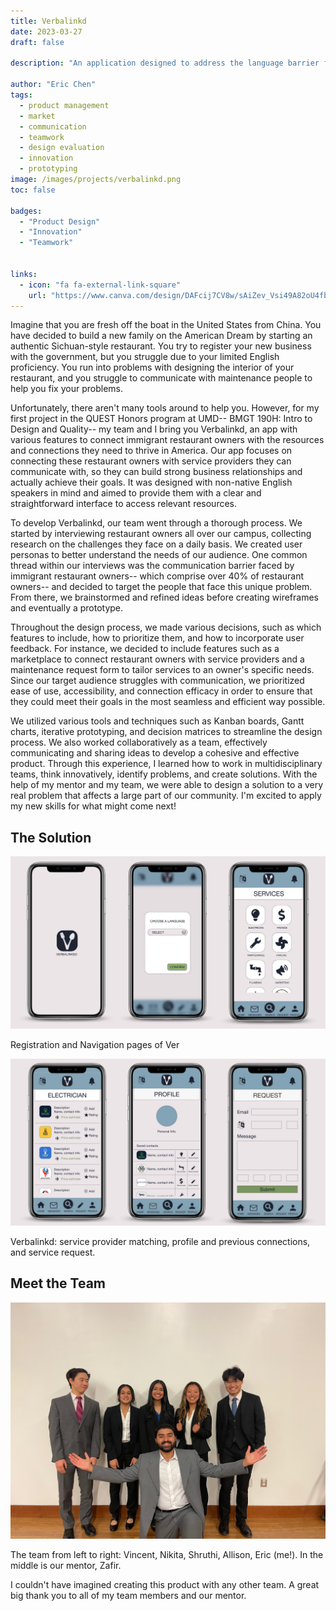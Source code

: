 ```yaml
---
title: Verbalinkd 
date: 2023-03-27
draft: false

description: "An application designed to address the language barrier faced by immigrant restaurant owners in the United States by connecting them with service providers and resources."

author: "Eric Chen"
tags:
  - product management
  - market
  - communication
  - teamwork
  - design evaluation
  - innovation
  - prototyping
image: /images/projects/verbalinkd.png
toc: false

badges: 
  - "Product Design"
  - "Innovation"
  - "Teamwork"


links:
  - icon: "fa fa-external-link-square"
    url: "https://www.canva.com/design/DAFcij7CV8w/sAiZev_Vsi49A82oU4fb4g/view?utm_content=DAFcij7CV8w&utm_campaign=designshare&utm_medium=link2&utm_source=sharebutton"
---
```


Imagine that you are fresh off the boat in the United States from China. You have decided to build a new family on the American Dream by starting an authentic Sichuan-style restaurant. You try to register your new business with the government, but you struggle due to your limited English proficiency. You run into problems with designing the interior of your restaurant, and you struggle to communicate with maintenance people to help you fix your problems. 

Unfortunately, there aren't many tools around to help you. However, for my first project in the QUEST Honors program at UMD-- BMGT 190H: Intro to Design and Quality-- my team and I bring you Verbalinkd, an app with various features to connect immigrant restaurant owners with the resources and connections they need to thrive in America. Our app focuses on connecting these restaurant owners with service providers they can communicate with, so they can build strong business relationships and actually achieve their goals. It was designed with non-native English speakers in mind and aimed to provide them with a clear and straightforward interface to access relevant resources.

To develop Verbalinkd, our team went through a thorough process. We started by interviewing restaurant owners all over our campus, collecting research on the challenges they face on a daily basis. We created user personas to better understand the needs of our audience. One common thread within our interviews was the communication barrier faced by immigrant restaurant owners-- which comprise over 40% of restaurant owners-- and decided to target the people that face this unique problem. From there, we brainstormed and refined ideas before creating wireframes and eventually a prototype.

Throughout the design process, we made various decisions, such as which features to include, how to prioritize them, and how to incorporate user feedback. For instance, we decided to include features such as a marketplace to connect restaurant owners with service providers and a maintenance request form to tailor services to an owner's specific needs. Since our target audience struggles with communication, we prioritized ease of use, accessibility, and connection efficacy in order to ensure that they could meet their goals in the most seamless and efficient way possible.

We utilized various tools and techniques such as Kanban boards, Gantt charts, iterative prototyping, and decision matrices to streamline the design process. We also worked collaboratively as a team, effectively communicating and sharing ideas to develop a cohesive and effective product. Through this experience, I learned how to work in multidisciplinary teams, think innovatively, identify problems, and create solutions. With the help of my mentor and my team, we were able to design a solution to a very real problem that affects a large part of our community. I'm excited to apply my new skills for what might come next!

## The Solution
![Verbalinkd Design photo 1](/images/projects/vb1.png)
<figcaption>Registration and Navigation pages of Ver</figcaption>

![Verbalinkd Design photo 2](/images/projects/vb2.png)
<figcaption>Verbalinkd: service provider matching, profile and previous connections, and service request.</figcaption>

## Meet the Team
![Verbalinkd Design photo 2](/images/projects/taq.jpeg)
<figcaption>The team from left to right: Vincent, Nikita, Shruthi, Allison, Eric (me!). In the middle is our mentor, Zafir.</figcaption>

I couldn't have imagined creating this product with any other team. A great big thank you to all of my team members and our mentor.
